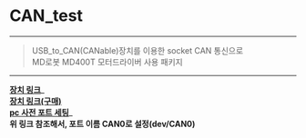 # CAN_test

-----------------
> USB_to_CAN(CANable)장치를 이용한 socket CAN 통신으로   
> MD로봇 MD400T 모터드라이버 사용 패키지


-----------------

__[장치 링크](https://canable.io/)___       
__[장치 링크(구매)](http://vctec.co.kr/product/canusb-%EB%AA%A8%EB%93%88-cantact-canable-can-usb-module-lawicel/12809/)__       
__[pc 사전 포트 세팅](https://blog.naver.com/PostView.nhn?blogId=hanyeji0818&logNo=221769459297&categoryNo=11&parentCategoryNo=0&viewDate=&currentPage=1&postListTopCurrentPage=1&from=search)___       
**위 링크 참조해서, 포트 이름 CAN0로 설정(dev/CAN0)**
